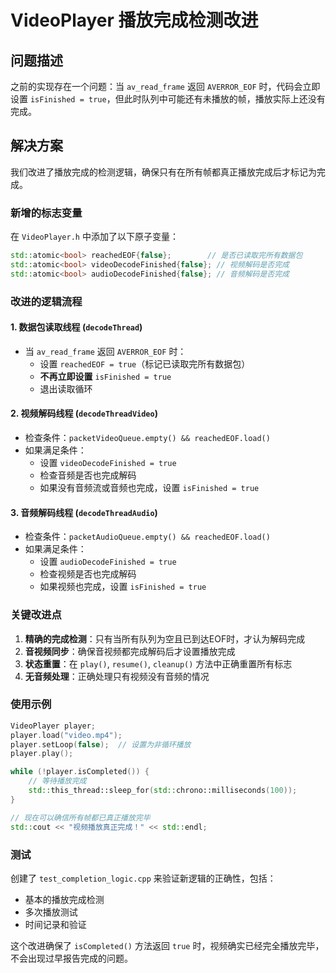 # VideoPlayer 播放完成检测改进

## 问题描述

之前的实现存在一个问题：当 `av_read_frame` 返回 `AVERROR_EOF` 时，代码会立即设置 `isFinished = true`，但此时队列中可能还有未播放的帧，播放实际上还没有完成。

## 解决方案

我们改进了播放完成的检测逻辑，确保只有在所有帧都真正播放完成后才标记为完成。

### 新增的标志变量

在 `VideoPlayer.h` 中添加了以下原子变量：

```cpp
std::atomic<bool> reachedEOF{false};        // 是否已读取完所有数据包
std::atomic<bool> videoDecodeFinished{false}; // 视频解码是否完成
std::atomic<bool> audioDecodeFinished{false}; // 音频解码是否完成
```

### 改进的逻辑流程

#### 1. 数据包读取线程 (`decodeThread`)

- 当 `av_read_frame` 返回 `AVERROR_EOF` 时：
  - 设置 `reachedEOF = true`（标记已读取完所有数据包）
  - **不再立即设置** `isFinished = true`
  - 退出读取循环

#### 2. 视频解码线程 (`decodeThreadVideo`)

- 检查条件：`packetVideoQueue.empty() && reachedEOF.load()`
- 如果满足条件：
  - 设置 `videoDecodeFinished = true`
  - 检查音频是否也完成解码
  - 如果没有音频流或音频也完成，设置 `isFinished = true`

#### 3. 音频解码线程 (`decodeThreadAudio`)

- 检查条件：`packetAudioQueue.empty() && reachedEOF.load()`
- 如果满足条件：
  - 设置 `audioDecodeFinished = true`
  - 检查视频是否也完成解码
  - 如果视频也完成，设置 `isFinished = true`

### 关键改进点

1. **精确的完成检测**：只有当所有队列为空且已到达EOF时，才认为解码完成
2. **音视频同步**：确保音视频都完成解码后才设置播放完成
3. **状态重置**：在 `play()`, `resume()`, `cleanup()` 方法中正确重置所有标志
4. **无音频处理**：正确处理只有视频没有音频的情况

### 使用示例

```cpp
VideoPlayer player;
player.load("video.mp4");
player.setLoop(false);  // 设置为非循环播放
player.play();

while (!player.isCompleted()) {
    // 等待播放完成
    std::this_thread::sleep_for(std::chrono::milliseconds(100));
}

// 现在可以确信所有帧都已真正播放完毕
std::cout << "视频播放真正完成！" << std::endl;
```

### 测试

创建了 `test_completion_logic.cpp` 来验证新逻辑的正确性，包括：

- 基本的播放完成检测
- 多次播放测试
- 时间记录和验证

这个改进确保了 `isCompleted()` 方法返回 `true` 时，视频确实已经完全播放完毕，不会出现过早报告完成的问题。
